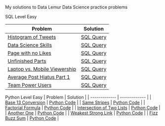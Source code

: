 My solutions to Data Lemur Data Science practice problems

SQL Level Easy

| Problem       | Solution      |
| ------------- | ------------- |
| [Histogram of Tweets](https://datalemur.com/questions/sql-histogram-tweets)  | [SQL Query](SQL/HistogramOfTweets.sql)  |
| [Data Science Skills](https://datalemur.com/questions/matching-skills)  | [SQL Query](SQL/LinkedInDataScienceSkills.sql)  |
| [Page with no Likes](https://datalemur.com/questions/sql-page-with-no-likes)  | [SQL Query](SQL/PageWithNoLikes.sql)  |
| [Unfinished Parts](https://datalemur.com/questions/tesla-unfinished-parts)  | [SQL Query](SQL/UnfinishedParts.sql)  |
| [Laptop vs. Mobile Viewership](https://datalemur.com/questions/laptop-mobile-viewership)  | [SQL Query](SQL/LaptopMobileViewership.sql)  |
| [Average Post Hiatus Part 1](https://datalemur.com/questions/sql-average-post-hiatus-1)  | [SQL Query](SQL/AveragePostHiatusP1.sql)  |
| [Team Power Users](https://datalemur.com/questions/teams-power-users)  | [SQL Query](SQL/TeamPowerUsers.sql)  |

Python Level Easy
| Problem       | Solution      |
| ------------- | ------------- |
| [Base 13 Conversion](https://datalemur.com/questions/python-base-13-conversion)  | [Python Code](Python/base13conversion.py)  |
| [Same Stripes](https://datalemur.com/questions/python-same-stripes)  | [Python Code](Python/sameStripes.py)  |
| [Factorial Formula](https://datalemur.com/questions/python-factorial-formula)  | [Python Code](Python/factorial.py)  |
| [Intersection of Two Lists](https://datalemur.com/questions/python-intersection-of-two-lists)  | [Python Code](Python/Intersectionof2lists.py)  |
| [Another One](https://datalemur.com/questions/python-add-another-one)  | [Python Code](Python/anotherone.py)  |
| [Weakest Strong Link](https://datalemur.com/questions/python-weakest-strong-link)  | [Python Code](Python/weakeststronglink.py)  |
| [Fizz Buzz Sum](https://datalemur.com/questions/python-fizz-buzz-sum)  | [Python Code](Python/FizzBuzzSum.py)  |
